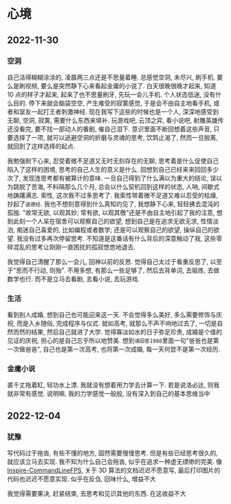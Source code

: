 # 心境

## 2022-11-30

### 空洞

自己活得糊糊涂涂的, 凌晨两三点还是不思量着睡. 总感觉空洞, 未尽兴, 刷手机. 要么是刷视频, 要么是突然静下心来看起金庸的小说了. 白天很晚很晚才起来, 知道 10 点的样子才起来, 起来了也不思量刷牙, 先玩一会儿手机. 个人状态低迷, 没有什么目的. 停下来就会脑袋空空, 产生难受的寂寞感觉, 于是会不由自主地看手机, 或者和室友一起打王者刺激神经. 现在我写下这些的时候也是一个人, 深深地感受到无聊, 空洞, 寂寞, 需要什么东西来填补. 玩游戏吧, 云顶之弈, 看小说吧, 射雕英雄传还没看完, 要不找一部动人的番剧, 催自己泪下. 意识里面不断回想着这些声音, 只要选择了一项, 就可以逃避空洞的折磨与灵魂的思考, 饮鸩止渴了, 然而一旦脱离, 就回到了这样选择的起点.

我勉强耐下心来, 忍受着微不足道又无时无刻存在的无聊, 思考着是什么促使自己陷入了这样的困境, 思考的自己人生的意义是什么. 回想到自己已经来来回回多少次了, 发现连思考都有被算计的意味. 一旦自己得到了什么满以为重大的结论, 误以为跳脱了苦海, 不料隔那么几个月, 总会以什么契机回到这样的状态, 人呐, 间歇式地踌躇满志. 索性, 这次我不过多思考了. 我索性带着微不足道又难以忍受的枯燥, 抄起了`道德经`. 我也不想刻意得到什么真知灼见了, 我想静下心来, 轻轻拂去混沌的孤独. "故常无欲, 以观其妙; 常有欲, 以观其徼"还是不由自主地引起了我的注意, 想到此刻一个人呆在宿舍可以观察自己的欲望, 想到自己是在追求无欲无求, 性情淡泊, 痴迷自己喜爱的, 比如编程或者数学; 还是可以观察自己的欲望, 操纵自己的欲望. 我没有过多再次停留思考. 不知道是这番话有什么背后的深意触动了我, 这些零碎混乱的思考让刚刚一直困扰的孤寂悠悠地退去.

我觉得自己清醒了那么一会儿, 回神以前的反思. 觉得自己太过于看重反思了, 以至于"思而不行动, 则殆". 不用多想, 有那么一些足够了, 然后去背单词, 去锻炼, 去做数学也行. 而不是立马去看剧, 去看小说, 去玩游戏.

### 生活

看到别人成婚, 想到自己也可能迎来这一天. 不会觉得多么美好, 多么需要修饰与庆祝, 而是入乡随俗, 完成程序与仪式. 就如高考, 就那么不声不响地过去了, 一切是自然而然的结果, 然后自己就进了大学. 觉得寡淡如水的日子弥足珍贵, 成婚是个值的见证的庆祝, 担心的是自己忘乎所以地赞美. 想到`请回答1988`里面一句"爸爸也是第一次做爸爸", 自己也是第一次高考, 也将第一次成婚, 每一天何尝不是第一次经历.

### 金庸小说

裘千丈拖着缸, 轻功水上漂. 我就没有想着用力学去计算一下. 若是说洛必达, 则我就非常有感觉. 说明嘛, 我的力学感觉一般般, 没有深入到自己的基本思维当中

## 2022-12-04

### 犹豫

写代码过于拖沓, 有些不懂的地方, 固然需要慢慢思考. 但是有些已经思考很久的, 就应该立马去实现. 我不知为什么自己会拖沓, 似乎在追求一种虚无缥缈的完美. 像[Inspire-CommandLineFPS](https://github.com/dzylikecode/Inspire-CommandLineFPS), 关于 3D 算法的文档迟迟不愿意写, 最后打印图片的代码也迟迟不愿意实现. 似乎在反刍, 回味什么, 增益不大

我觉得需要果决, 赶紧结束, 去思考和见识其他的东西. 在这收益不大

